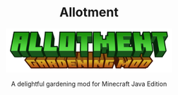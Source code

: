 <h1 align=center>Allotment</h1>

<p align=center>
<img src="src/main/resources/assets/allotment/textures/block/_Allotment_Title.png" height=100 alt="Allotment Logo">
</p>

<p align=center>A delightful gardening mod for Minecraft Java Edition</p>


